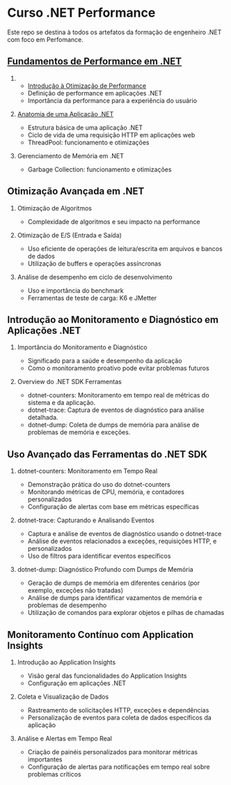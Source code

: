 
# Curso .NET Performance

Este repo se destina à todos os artefatos da formação de engenheiro .NET com foco em Perfomance.

## [Fundamentos de Performance em .NET](./Fundamentos%20de%20Performance%20em%20.NET/README.md)

1. - [Introdução à Otimização de Performance](Fundamentos%20de%20Performance%20em%20.NET/Introdução%20à%20Otimização%20de%20Performance.md)
   - Definição de performance em aplicações .NET
   - Importância da performance para a experiência do usuário

2. [Anatomia de uma Aplicação .NET](./Fundamentos%20de%20Performance%20em%20.NET/Anatomia%20de%20uma%20Aplicação%20.NET.md)
   - Estrutura básica de uma aplicação .NET
   - Ciclo de vida de uma requisição HTTP em aplicações web
   - ThreadPool: funcionamento e otimizações

3. Gerenciamento de Memória em .NET
   - Garbage Collection: funcionamento e otimizações

## Otimização Avançada em .NET

1. Otimização de Algoritmos
   - Complexidade de algoritmos e seu impacto na performance

2. Otimização de E/S (Entrada e Saída)
   - Uso eficiente de operações de leitura/escrita em arquivos e bancos de dados
   - Utilização de buffers e operações assíncronas

3. Análise de desempenho em ciclo de desenvolvimento
   - Uso e importância do benchmark
   - Ferramentas de teste de carga: K6 e JMetter

## Introdução ao Monitoramento e Diagnóstico em Aplicações .NET

1. Importância do Monitoramento e Diagnóstico
   - Significado para a saúde e desempenho da aplicação
   - Como o monitoramento proativo pode evitar problemas futuros

2. Overview do .NET SDK Ferramentas
   - dotnet-counters: Monitoramento em tempo real de métricas do sistema e da aplicação.
   - dotnet-trace: Captura de eventos de diagnóstico para análise detalhada.
   - dotnet-dump: Coleta de dumps de memória para análise de problemas de memória e exceções.

## Uso Avançado das Ferramentas do .NET SDK

1. dotnet-counters: Monitoramento em Tempo Real
   - Demonstração prática do uso do dotnet-counters
   - Monitorando métricas de CPU, memória, e contadores personalizados
   - Configuração de alertas com base em métricas específicas

2. dotnet-trace: Capturando e Analisando Eventos
   - Captura e análise de eventos de diagnóstico usando o dotnet-trace
   - Análise de eventos relacionados a exceções, requisições HTTP, e personalizados
   - Uso de filtros para identificar eventos específicos

3. dotnet-dump: Diagnóstico Profundo com Dumps de Memória
   - Geração de dumps de memória em diferentes cenários (por exemplo, exceções não tratadas)
   - Análise de dumps para identificar vazamentos de memória e problemas de desempenho
   - Utilização de comandos para explorar objetos e pilhas de chamadas

## Monitoramento Contínuo com Application Insights

1. Introdução ao Application Insights
   - Visão geral das funcionalidades do Application Insights
   - Configuração em aplicações .NET

2. Coleta e Visualização de Dados
   - Rastreamento de solicitações HTTP, exceções e dependências
   - Personalização de eventos para coleta de dados específicos da aplicação

3. Análise e Alertas em Tempo Real
   - Criação de painéis personalizados para monitorar métricas importantes
   - Configuração de alertas para notificações em tempo real sobre problemas críticos
